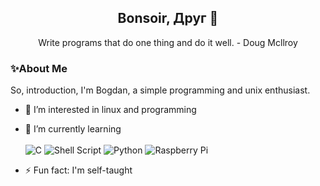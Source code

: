 <h2 align="center">Bonsoir, Друг 👋</h2>

<p align="center">
    Write programs that do one thing and do it well. - Doug Mcllroy
</p>


### ✨About Me

So, introduction, I'm Bogdan, a simple programming and unix enthusiast.

- 👀 I’m interested in linux and programming
- :page_with_curl: I’m currently learning
<br><br>
![C](https://img.shields.io/badge/c-%2300599C.svg?style=for-the-badge&logo=c&logoColor=white)
![Shell Script](https://img.shields.io/badge/shell_script-%23121011.svg?style=for-the-badge&logo=gnu-bash&logoColor=white)
![Python](https://img.shields.io/badge/python-3670A0?style=for-the-badge&logo=python&logoColor=ffdd54)
![Raspberry Pi](https://img.shields.io/badge/-RaspberryPi-C51A4A?style=for-the-badge&logo=Raspberry-Pi)

- ⚡ Fun fact: I'm self-taught


<!---
snowsova/snowsova is a ✨ special ✨ repository because its `README.md` (this file) appears on your GitHub profile.
You can click the Preview link to take a look at your changes.
--->
